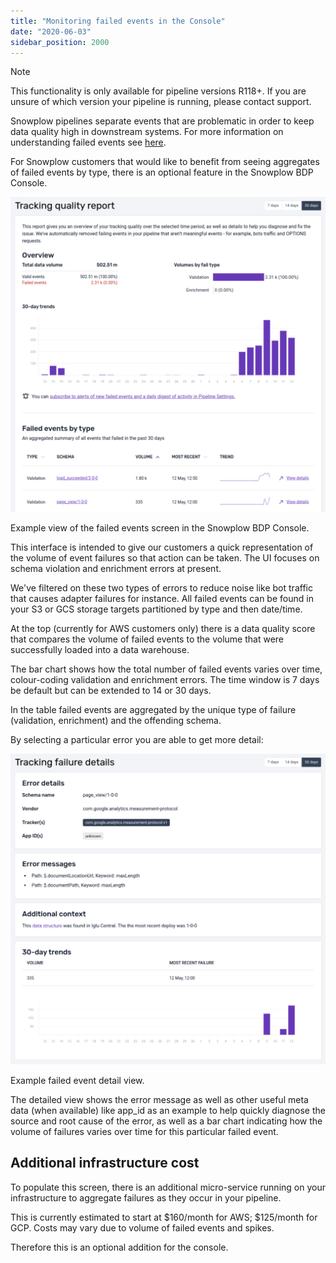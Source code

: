 ```yaml
---
title: "Monitoring failed events in the Console"
date: "2020-06-03"
sidebar_position: 2000
---
```


Note

This functionality is only available for pipeline versions R118+. If you are unsure of which version your pipeline is running, please contact support.

Snowplow pipelines separate events that are problematic in order to keep data quality high in downstream systems. For more information on understanding failed events see [here](/docs/migrated/managing-data-quality/understanding-failed-events/).

For Snowplow customers that would like to benefit from seeing aggregates of failed events by type, there is an optional feature in the Snowplow BDP Console.

![](images/image-1024x1024.png)

Example view of the failed events screen in the Snowplow BDP Console.

This interface is intended to give our customers a quick representation of the volume of event failures so that action can be taken. The UI focuses on schema violation and enrichment errors at present.

We've filtered on these two types of errors to reduce noise like bot traffic that causes adapter failures for instance. All failed events can be found in your S3 or GCS storage targets partitioned by type and then date/time.

At the top (currently for AWS customers only) there is a data quality score that compares the volume of failed events to the volume that were successfully loaded into a data warehouse.

The bar chart shows how the total number of failed events varies over time, colour-coding validation and enrichment errors. The time window is 7 days be default but can be extended to 14 or 30 days.

In the table failed events are aggregated by the unique type of failure (validation, enrichment) and the offending schema.

By selecting a particular error you are able to get more detail:

![](images/image-1-1024x1009.png)

Example failed event detail view.

The detailed view shows the error message as well as other useful meta data (when available) like app\_id as an example to help quickly diagnose the source and root cause of the error, as well as a bar chart indicating how the volume of failures varies over time for this particular failed event.

## Additional infrastructure cost

To populate this screen, there is an additional micro-service running on your infrastructure to aggregate failures as they occur in your pipeline.

This is currently estimated to start at $160/month for AWS; $125/month for GCP. Costs may vary due to volume of failed events and spikes.

Therefore this is an optional addition for the console.
